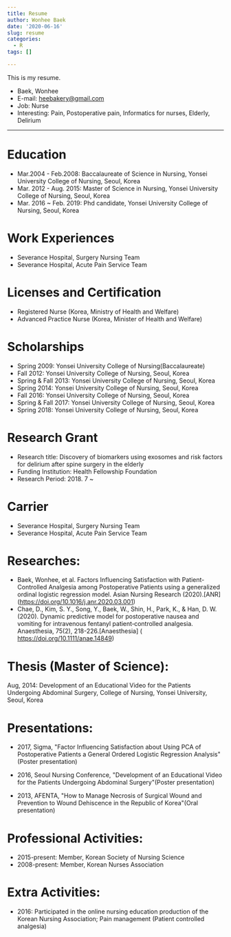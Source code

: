 ```yaml
---
title: Resume
author: Wonhee Baek
date: '2020-06-16'
slug: resume
categories:
  - R
tags: []

---
```


This is my resume. 

- Baek, Wonhee
- E-mail: heebakery@gmail.com
- Job: Nurse
- Interesting: Pain, Postoperative pain, Informatics for nurses, Elderly, Delirium

---
# Education 
- Mar.2004 - Feb.2008: Baccalaureate of Science in Nursing, Yonsei University College of Nursing, Seoul, Korea
- Mar. 2012 - Aug. 2015: Master of Science in Nursing, Yonsei University College of Nursing, Seoul, Korea
- Mar. 2016 ~ Feb. 2019: Phd candidate, Yonsei University College of Nursing, Seoul, Korea

# Work Experiences
- Severance Hospital, Surgery Nursing Team
- Severance Hospital, Acute Pain Service Team

# Licenses and Certification
- Registered Nurse (Korea, Ministry of Health and Welfare)
- Advanced Practice Nurse (Korea, Minister of Health and Welfare)

# Scholarships
- Spring 2009: Yonsei University College of Nursing(Baccalaureate)
- Fall 2012: Yonsei University College of Nursing, Seoul, Korea
- Spring & Fall 2013: Yonsei University College of Nursing, Seoul, Korea
- Spring 2014: Yonsei University College of Nursing, Seoul, Korea
- Fall 2016: Yonsei University College of Nursing, Seoul, Korea
- Spring & Fall 2017: Yonsei University College of Nursing, Seoul, Korea
- Spring 2018: Yonsei University College of Nursing, Seoul, Korea

# Research Grant
- Research title: Discovery of biomarkers using exosomes and risk factors for delirium after spine surgery in the elderly 
- Funding Institution: Health Fellowship Foundation
- Research Period: 2018. 7 ~

# Carrier 
- Severance Hospital, Surgery Nursing Team
- Severance Hospital, Acute Pain Service Team

# Researches: 
- Baek, Wonhee, et al. Factors Influencing Satisfaction with Patient-Controlled Analgesia among Postoperative Patients using a generalized ordinal logistic regression model. Asian Nursing Research (2020).[ANR] (https://doi.org/10.1016/j.anr.2020.03.001)
- Chae, D., Kim, S. Y., Song, Y., Baek, W., Shin, H., Park, K., & Han, D. W. (2020). Dynamic predictive model for postoperative nausea and vomiting for intravenous fentanyl patient‐controlled analgesia. Anaesthesia, 75(2), 218-226.[Anaesthesia] ( https://doi.org/10.1111/anae.14849)

# Thesis (Master of Science):
Aug, 2014: Development of an Educational Video for the Patients Undergoing Abdominal Surgery, College of Nursing, Yonsei University, Seoul, Korea 

# Presentations:
- 2017, Sigma, "Factor Influencing Satisfaction about Using PCA of Postoperative Patients a General Ordered Logistic Regression Analysis"(Poster presentation)

- 2016, Seoul Nursing Conference, "Development of an Educational Video for
the Patients Undergoing Abdominal Surgery"(Poster presentation)

- 2013, AFENTA, "How to Manage Necrosis of Surgical Wound and Prevention to Wound Dehiscence in the Republic of Korea"(Oral presentation)

# Professional Activities:
- 2015-present: Member, Korean Society of Nursing Science
- 2008-present: Member, Korean Nurses Association

# Extra Activities:
- 2016: Participated in the online nursing education production of the Korean Nursing Association; Pain management (Patient controlled analgesia)

